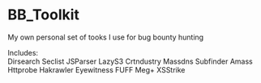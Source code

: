 # BB_Toolkit

My own personal set of tooks I use for bug bounty hunting

Includes:
<br>Dirsearch
Seclist
JSParser
LazyS3
Crtndustry
Massdns
Subfinder
Amass
Httprobe
Hakrawler
Eyewitness
FUFF
Meg+
XSStrike
